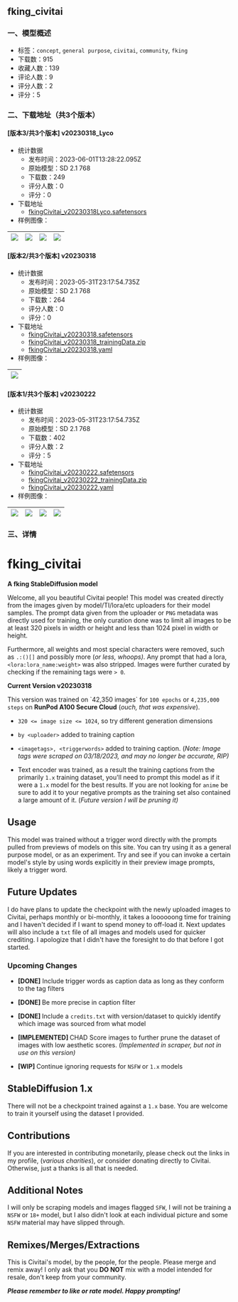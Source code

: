 ## fking_civitai
### 一、模型概述

- 标签：`concept`, `general purpose`, `civitai`, `community`, `fking`
- 下载数：915
- 收藏人数：139
- 评论人数：9
- 评分人数：2
- 评分：5

### 二、下载地址（共3个版本）

#### [版本3/共3个版本] v20230318_Lyco

- 统计数据
  - 发布时间：2023-06-01T13:28:22.095Z
  - 原始模型：SD 2.1 768
  - 下载数：249
  - 评分人数：0
  - 评分：0
- 下载地址
  - [fkingCivitai_v20230318Lyco.safetensors](https://civitai.com/api/download/models/86599)
- 样例图像：

| <img src="https://image.civitai.com/xG1nkqKTMzGDvpLrqFT7WA/164366d8-9338-4a44-aad1-3ed4d0977b53/width=450/986870.jpeg" /> | <img src="https://image.civitai.com/xG1nkqKTMzGDvpLrqFT7WA/823906ad-aff4-4969-aa91-123ae15529d7/width=450/986787.jpeg" /> | <img src="https://image.civitai.com/xG1nkqKTMzGDvpLrqFT7WA/fb2fcd90-b057-4a3c-b08f-8ab74320e9a5/width=450/986862.jpeg" /> | <img src="https://image.civitai.com/xG1nkqKTMzGDvpLrqFT7WA/5d373cd8-b66c-492b-aa9c-01b7c77474a8/width=450/986905.jpeg" /> |
| ---- | ---- | ---- | ---- |

#### [版本2/共3个版本] v20230318

- 统计数据
  - 发布时间：2023-05-31T23:17:54.735Z
  - 原始模型：SD 2.1 768
  - 下载数：264
  - 评分人数：0
  - 评分：0
- 下载地址
  - [fkingCivitai_v20230318.safetensors](https://civitai.com/api/download/models/25299)
  - [fkingCivitai_v20230318_trainingData.zip](https://civitai.com/api/download/models/25299?type=Training%20Data)
  - [fkingCivitai_v20230318.yaml](https://civitai.com/api/download/models/25299?type=Config&format=Other)
- 样例图像：

| <img src="https://image.civitai.com/xG1nkqKTMzGDvpLrqFT7WA/644bc606-3c40-4976-f55b-08256a949b00/width=450/277566.jpeg" /> |
| ---- |

#### [版本1/共3个版本] v20230222

- 统计数据
  - 发布时间：2023-05-31T23:17:54.735Z
  - 原始模型：SD 2.1 768
  - 下载数：402
  - 评分人数：2
  - 评分：5
- 下载地址
  - [fkingCivitai_v20230222.safetensors](https://civitai.com/api/download/models/14469)
  - [fkingCivitai_v20230222_trainingData.zip](https://civitai.com/api/download/models/14469?type=Training%20Data)
  - [fkingCivitai_v20230222.yaml](https://civitai.com/api/download/models/14469?type=Config&format=Other)
- 样例图像：

| <img src="https://image.civitai.com/xG1nkqKTMzGDvpLrqFT7WA/7788bb60-38d5-49c1-8782-c5197fa6d000/width=450/159202.jpeg" /> | <img src="https://image.civitai.com/xG1nkqKTMzGDvpLrqFT7WA/e0dca45a-9991-4e1d-8651-c5904796fa00/width=450/159201.jpeg" /> | <img src="https://image.civitai.com/xG1nkqKTMzGDvpLrqFT7WA/eed6f502-3653-46fc-d339-17ffe8831700/width=450/159200.jpeg" /> | <img src="https://image.civitai.com/xG1nkqKTMzGDvpLrqFT7WA/c2bf271f-38bc-49f4-78a7-09db8547fc00/width=450/159356.jpeg" /> |
| ---- | ---- | ---- | ---- |


### 三、详情
<h1>fking_civitai</h1><p><strong>A fking StableDiffusion model</strong></p><p>Welcome, all you beautiful Civitai people! This model was created directly from the images given by model/TI/lora/etc uploaders for their model samples. The prompt data given from the uploader or <code>PNG</code> metadata was directly used for training, the only curation done was to limit all images to be at least 320 pixels in width or height and less than 1024 pixel in width or height.</p><p>Furthermore, all weights and most special characters were removed, such as <code>.:()[]</code> and possibly more (<em>or less, whoops)</em>. Any prompt that had a lora, <code>&lt;lora:lora_name:weight&gt;</code> was also stripped. Images were further curated by checking if the remaining tags were <code>&gt; 0</code>.</p><p></p><p><strong>Current Version v20230318</strong></p><p>This version was trained on `42,350 images` for <code>100 epochs</code> or <code>4,235,000 steps</code> on <strong>RunPod A100 Secure Cloud</strong> (<em>ouch, that was expensive</em>).</p><ul><li><p><code>320 &lt;= image size &lt;= 1024</code>, so try different generation dimensions</p></li><li><p><code>by &lt;uploader&gt;</code> added to training caption</p></li><li><p><code>&lt;imagetags&gt;, &lt;triggerwords&gt;</code> added to training caption. (<em>Note: Image tags were scraped on 03/18/2023, and may no longer be accurate, RIP)</em></p></li><li><p>Text encoder was trained, as a result the training captions from the primarily <code>1.x</code> training dataset, you'll need to prompt this model as if it were a <code>1.x</code> model for the best results. If you are not looking for <code>anime</code> be sure to add it to your negative prompts as the training set also contained a large amount of it. (<em>Future version I will be pruning it)</em></p></li></ul><p></p><h2>Usage</h2><p>This model was trained without a trigger word directly with the prompts pulled from previews of models on this site. You can try using it as a general purpose model, or as an experiment. Try and see if you can invoke a certain model's style by using words explicitly in their preview image prompts, likely a trigger word.</p><p></p><h2>Future Updates</h2><p>I do have plans to update the checkpoint with the newly uploaded images to Civitai, perhaps monthly or bi-monthly, it takes a loooooong time for training and I haven't decided if I want to spend money to off-load it. Next updates will also include a <code>txt</code> file of all images and models used for quicker crediting. I apologize that I didn't have the foresight to do that before I got started.</p><p></p><h3>Upcoming Changes</h3><ul><li><p><strong>[DONE]</strong> Include trigger words as caption data as long as they conform to the tag filters</p></li><li><p><strong>[DONE] </strong>Be more precise in caption filter</p></li><li><p><strong>[DONE] </strong>Include a <code>credits.txt</code> with version/dataset to quickly identify which image was sourced from what model</p></li><li><p><strong>[IMPLEMENTED] </strong>CHAD Score images to further prune the dataset of images with low aesthetic scores. (<em>Implemented in scraper, but not in use on this version)</em></p></li><li><p><strong>[WIP] </strong>Continue ignoring requests for <code>NSFW</code> or <code>1.x</code> models</p></li></ul><p></p><h2>StableDiffusion 1.x</h2><p>There will not be a checkpoint trained against a <code>1.x</code> base. You are welcome to train it yourself using the dataset I provided.</p><p></p><h2>Contributions</h2><p>If you are interested in contributing monetarily, please check out the links in my profile, (<em>various charities</em>), or consider donating directly to Civitai. Otherwise, just a thanks is all that is needed.</p><p></p><h2>Additional Notes</h2><p>I will only be scraping models and images flagged <code>SFW</code>, I will not be training a <code>NSFW</code> or <code>18+</code> model, but I also didn't look at each individual picture and some <code>NSFW</code> material may have slipped through.</p><p></p><h2>Remixes/Merges/Extractions</h2><p>This is Civitai's model, by the people, for the people. Please merge and remix away! I only ask that you <strong>DO NOT</strong> mix with a model intended for resale, don't keep from your community.</p><p></p><p><strong><em>Please remember to like or rate model. Happy prompting!</em></strong></p><p></p>